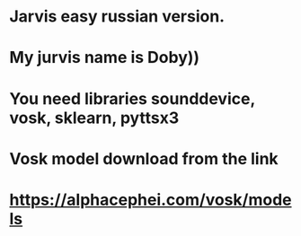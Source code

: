 # Jarvis easy russian version.
# My jurvis name is Doby))
# You need libraries sounddevice, vosk, sklearn, pyttsx3
# Vosk model download from the link
# https://alphacephei.com/vosk/models

